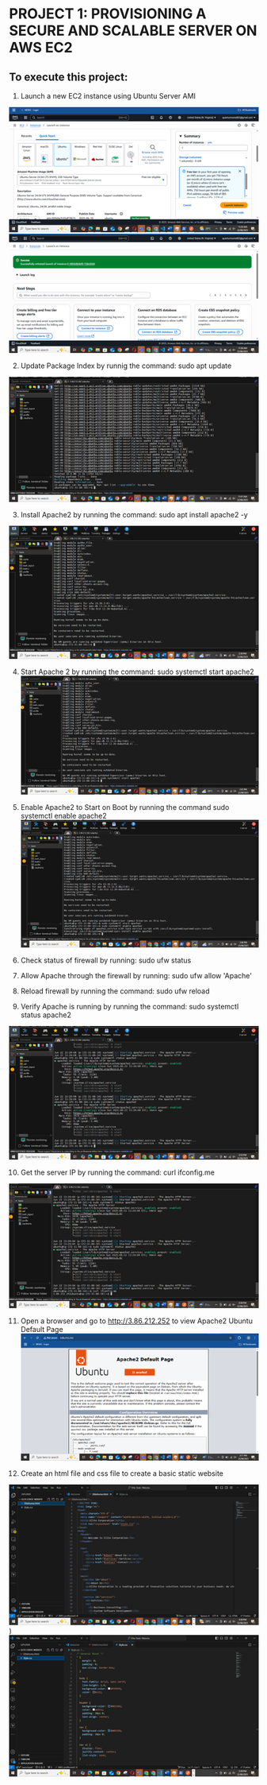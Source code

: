 # PROJECT 1: PROVISIONING A SECURE AND SCALABLE SERVER ON AWS EC2
## To execute this project:
1.	Launch a new EC2 instance using Ubuntu Server AMI

![img](img/Launch%20EC2%20Instance.png)
![img](img/Launch%20EC2%20Instance%202.png)


2.	Update Package Index by runnig the command: 
    sudo apt update

![img](img/Update%20Package%20Index.png)

3.  Install Apache2 by running the command:
    sudo apt install apache2 -y

![img](img/Install%20Apache2.png)

4.  Start Apache 2 by running the command:
    sudo systemctl start apache2
![img](img/Start%20Apache2.png)

5.  Enable Apache2 to Start on Boot by running the command
    sudo systemctl enable apache2
![img](img/Enable%20apache2.png)

6.  Check status of firewall by running:
    sudo ufw status

7. Allow Apache through the firewall by running:
sudo ufw allow 'Apache'

8.  Reload firewall by running the command:
sudo ufw reload

9.  Verify Apache is running by running the command:
sudo systemctl status apache2

![img](img/Apache%20-%20Active.png)

10. Get the server IP by running the command:
curl ifconfig.me

![img](img/Get%20server%20IP%20address.png)

11. Open a browser and go to http://3.86.212.252 to view Apache2 Ubuntu Default Page
![img](img/Ubuntu%20Default%20Page.png)


12. Create an html file and css file to create a basic static website

![img](img/html%20code.png))
![img](img/css%20code.png)



